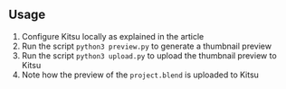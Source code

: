 ## Usage

1. Configure Kitsu locally as explained in the article
2. Run the script `python3 preview.py` to generate a thumbnail preview
2. Run the script `python3 upload.py` to upload the thumbnail preview to Kitsu
3. Note how the preview of the `project.blend` is uploaded to Kitsu